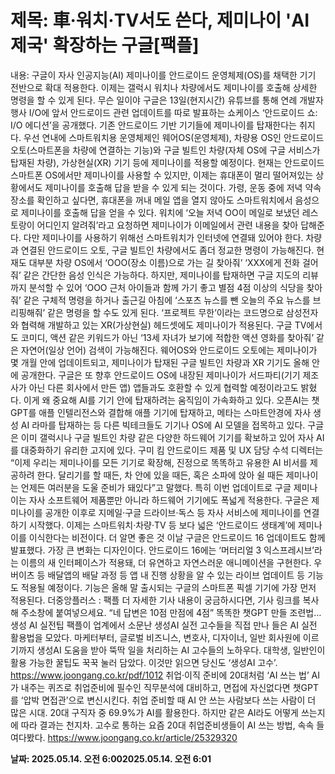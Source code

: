# **제목: 車·워치·TV서도 쓴다,  제미나이 'AI 제국' 확장하는 구글[팩플]**

  내용: 구글이 자사 인공지능(AI) 제미나이를 안드로이드 운영체제(OS)를 채택한 기기 전반으로 확대 적용한다. 이제는 갤럭시 워치나 차량에서도 제미나이를 호출해 상세한 명령을 할 수 있게 된다.            무슨 일이야     구글은 13일(현지시간) 유튜브를 통해 연례 개발자행사 I/O에 앞서 안드로이드 관련 업데이트를 따로 발표하는 쇼케이스 ‘안드로이드 쇼: I/O 에디션’을 공개했다. 기존 안드로이드 기반 기기들에 제미나이를 탑재한다는 취지다. 우선 연내에 스마트워치용 운영체제인 웨어OS(운영체제), 차량용 OS인 안드로이드 오토(스마트폰을 차량에 연결하는 기능)와 구글 빌트인 차량(자체 OS에 구글 서비스가 탑재된 차량), 가상현실(XR) 기기 등에 제미나이를 적용할 예정이다. 현재는 안드로이드 스마트폰 OS에서만 제미나이를 사용할 수 있지만, 이제는 휴대폰이 멀리 떨어져있는 상황에서도 제미나이를 호출해 답을 받을 수 있게 되는 것이다.                                                                               가령, 운동 중에 저녁 약속 장소를 확인하고 싶다면, 휴대폰을 꺼내 메일 앱을 열지 않아도 스마트워치에서 음성으로 제미나이를 호출해 답을 얻을 수 있다. 워치에 ‘오늘 저녁 OO이 메일로 보냈던 레스토랑이 어디인지 알려줘’라고 요청하면 제미나이가 이메일에서 관련 내용을 찾아 답해준다. 다만 제미나이를 사용하기 위해선 스마트워치가 인터넷에 연결돼 있어야 한다.           차량과 연결된 안드로이드 오토, 구글 빌트인 차량에서도 좀더 정교한 명령이 가능해진다. 현재도 대부분 차량 OS에서 ‘OOO(장소 이름)으로 가는 길 찾아줘’ ‘XXX에게 전화 걸어줘’ 같은 간단한 음성 인식은 가능하다. 하지만, 제미나이를 탑재하면 구글 지도의 리뷰까지 분석할 수 있어 ‘OOO 근처 아이들과 함께 가기 좋고 별점 4점 이상의 식당을 찾아줘’ 같은 구체적 명령을 하거나 출근길 아침에 ‘스포츠 뉴스를 뺀 오늘의 주요 뉴스를 브리핑해줘’ 같은 명령을 할 수도 있게 된다.                                                                             ‘프로젝트 무한’이라는 코드명으로 삼성전자와 협력해 개발하고 있는 XR(가상현실) 헤드셋에도 제미나이가 적용된다. 구글 TV에서도 코미디, 액션 같은 키워드가 아닌 ‘13세 자녀가 보기에 적합한 액션 영화를 찾아줘’ 같은 자연어(일상 언어) 검색이 가능해진다.           웨어OS와 안드로이드 오토에는 제미나이가 몇 개월 안에 업데이트되고, 제미나이가 탑재된 구글 빌트인 차량과 XR 기기도 올해 안에 공개한다. 구글은 또 향후 안드로이드 OS에 내장된 제미나이가 서드파티(기기 제조사가 아닌 다른 회사에서 만든 앱) 앱들과도 호환할 수 있게 협력할 예정이라고도 밝혔다.            이게 왜 중요해     AI를 기기 안에 탑재하려는 움직임이 가속화하고 있다. 오픈AI는 챗GPT를 애플 인텔리전스와 결합해 애플 기기에 탑재하고, 메타는 스마트안경에 자사 생성 AI 라마를 탑재하는 등 다른 빅테크들도 기기나 OS에 AI 모델을 접목하고 있다. 구글은 이미 갤럭시나 구글 빌트인 차량 같은 다양한 하드웨어 기기를 확보하고 있어 자사 AI를 대중화하기 유리한 고지에 있다. 구미 킴 안드로이드 제품 및 UX 담당 수석 디렉터는 “이제 우리는 제미나이를 모든 기기로 확장해, 진정으로 똑똑하고 유용한 AI 비서를 제공하려 한다. 달리기를 할 때든, 차 안에 있을 때든, 혹은 소파에 앉아 쉴 때든 제미나이는 언제든 여러분을 도울 준비가 돼있다”고 말했다.           특히 이번 업데이트로 구글 제미나이는 자사 소프트웨어 제품뿐만 아니라 하드웨어 기기에도 폭넓게 적용한다. 구글은 제미나이를 공개한 이후로 지메일·구글 드라이브·독스 등 자사 서비스에 제미나이를 연결하기 시작했다. 이제는 스마트워치·차량·TV 등 보다 넓은 ‘안드로이드 생태계’에 제미나이를 이식한다는 비전이다.            더 알면 좋은 것     이날 구글은 안드로이드 16 업데이트도 함께 발표했다. 가장 큰 변화는 디자인이다. 안드로이드 16에는 ‘머터리얼 3 익스프레시브’라는 이름의 새 인터페이스가 적용돼, 더 유연하고 자연스러운 애니메이션을 구현한다. 우버이츠 등 배달앱의 배달 과정 등 앱 내 진행 상황을 알 수 있는 라이브 업데이트 등 기능도 적용될 예정이다. 기능은 올해 말 출시되는 구글의 스마트폰 픽셀 기기에 가장 먼저 적용된다.                                                                       더중앙플러스 : 팩플 더 자세한 기사 내용이 궁금하시다면, 기사 링크를 복사해 주소창에 붙여넣으세요.       “네 답변은 10점 만점에 4점” 똑똑한 챗GPT 만들 조련법…생성 AI 실전팁   팩플이 업계에서 소문난 생성AI 실전 고수들을 직접 만나 들은 AI 실전 활용법을 모았다. 마케터부터, 글로벌 비즈니스, 변호사, 디자이너, 일반 회사원에 이르기까지 생성AI 도움을 받아 뚝딱 일을 처리하는 AI 고수들의 노하우다. 대학생, 일반인이 활용 가능한 꿀팁도 꾹꾹 눌러 담았다. 이것만 읽으면 당신도 ‘생성AI 고수’.   https://www.joongang.co.kr/pdf/1012       취업·이직 준비에 20대처럼 ‘AI 쓰는 법’   AI가 내주는 퀴즈로 취업준비에 필수인 직무분석에 대비하고, 면접에 자신없다면 챗GPT를 ‘압박 면접관’으로 변신시킨다. 취업 준비할 때 AI 안 쓰는 사람보다 쓰는 사람이 더 많은 시대. 20대 구직자 중 69.9%가 AI를 활용한다. 하지만 같은 AI라도 어떻게 쓰는지에 따라 결과는 천지차. 고수로 통하는 요즘 20대 취업준비생들이 AI 쓰는 방법, 속속 들여다봤다.    https://www.joongang.co.kr/article/25329320

  **날짜: 2025.05.14. 오전 6:002025.05.14. 오전 6:01**